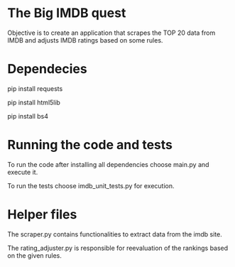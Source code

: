 # The Big IMDB quest

Objective is to create an application that scrapes the TOP 20 data from IMDB and adjusts IMDB ratings based on some rules.

# Dependecies

pip install requests

pip install html5lib

pip install bs4

# Running the code and tests

To run the code after installing all dependencies choose main.py and execute it.

To run the tests choose imdb_unit_tests.py for execution.

# Helper files

The scraper.py contains functionalities to extract data from the imdb site.

The rating_adjuster.py is responsible for reevaluation of the rankings based on the given rules.
